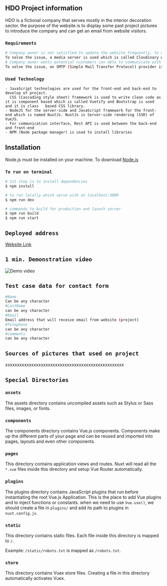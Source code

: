 ## HDO Project information 
HDO is a fictional company that serves mostly in the interior decoration sector. the purpose of the website is to display some past project pictures to introduce the company and can get an email from website visitors.

### `Requirements`
```bash
# Company owner is not satisfied to update the website frequently, to develop a more effective application, it must fetch past project pictures dynamically.
To solve the issue, a media server is used which is called Cloudinary which makes it easy to upload pictures like social media (Instagram), and the web application will fetch uploaded pictures to display, so the web application does not need to be updated frequently.
# Company owner wants potential customers can able to communicate with company e-mail on application.
To solve the issue, an SMTP (Simple Mail Transfer Protocol) provider is used which is called Sendgrid which is sending email by using a verified mail address, in this project a Gmail-free account is used as the verified sender.
```

### `Used Technology`
```
- JavaScript technologies are used for the front-end and back-end to develop of project.
  CSS (Cascading style sheet) framework is used to write clean code as it is component based which is called Vuetify and Bootstrap is used and it is class   based CSS library. 
- NodeJS for the server-side and JavaScript framework for the front-end which is named NuxtJs. NuxtJs is Server-side rendering (SSR) of VueJS.
- For communication interface, Rest API is used between the back-end and front-end
- NPM (Node package manager) is used to install libraries
```

## Installation
Node.js must be installed on your machine. To download [Node.js](https://nodejs.org/en/)

### `To run on terminal`
```bash
# 1st step is to install dependencies
$ npm install

# to run locally which serve with at localhost:3000
$ npm run dev

# commands to build for production and launch server
$ npm run build
$ npm run start
```
## `Deployed address`
   [Website Link](https://pjwd01.herokuapp.com/)
## `1 min. Demonstration video`
  ![Demo video](https://youtu.be/aQL8B4fWVug)
## `Test case data for contact form`
```bash
#Name
Can be any character
#LastName
can be any character
#Email
Email address that will receive email from website (project)
#Telephone
can be any character
#comments
can be any character
```
## `Sources of pictures that used on project`

xxxxxxxxxxxxxxxxxxxxxxxxxxxxxxxxxxxxxxxxxxxxxxxxxx


## `Special Directories`

### `assets`

The assets directory contains uncompiled assets such as Stylus or Sass files, images, or fonts.


### `components`

The components directory contains Vue.js components. Components make up the different parts of your page and can be reused and imported into pages, layouts and even other components.

### `pages`

This directory contains application views and routes. Nuxt will read all the `*.vue` files inside this directory and setup Vue Router automatically.


### `plugins`

The plugins directory contains JavaScript plugins that run before instantiating the root Vue.js Application. This is the place to add Vue plugins and to inject functions or constants. when we need to use `Vue.use()`, we should create a file in `plugins/` and add its path to plugins in `nuxt.config.js`.

### `static`

This directory contains static files. Each file inside this directory is mapped to `/`.

Example: `/static/robots.txt` is mapped as `/robots.txt`.


### `store`

This directory contains Vuex store files. Creating a file in this directory automatically activates Vuex.

